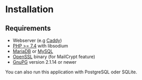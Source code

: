 # Installation

## Requirements

 * Webserver (e.g [Caddy](https://caddyserver.com/))
 * [PHP >= 7.4](https://secure.php.net/) with libsodium
 * [MariaDB](https://mariadb.org/) or [MySQL](https://mysql.com/)
 * [OpenSSL](https://www.openssl.org/) binary (for MailCrypt feature)
 * [GnuPG](https://gnupg.org/) version 2.1.14 or newer

You can also run this application with PostgreSQL oder SQLite.
